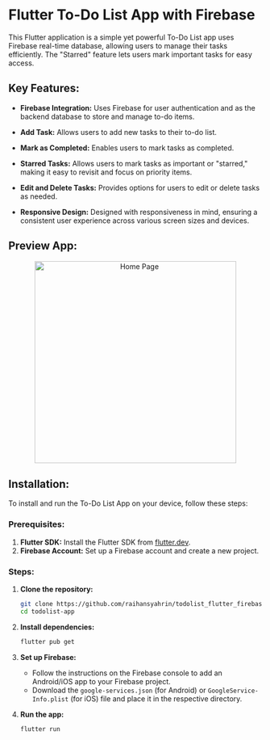 # Flutter To-Do List App with Firebase

This Flutter application is a simple yet powerful To-Do List app uses Firebase real-time database, allowing users to manage their tasks efficiently. The "Starred" feature lets users mark important tasks for easy access.

## Key Features:

- **Firebase Integration:** Uses Firebase for user authentication and as the backend database to store and manage to-do items.

- **Add Task:** Allows users to add new tasks to their to-do list.

- **Mark as Completed:** Enables users to mark tasks as completed.

- **Starred Tasks:** Allows users to mark tasks as important or "starred," making it easy to revisit and focus on priority items.

- **Edit and Delete Tasks:** Provides options for users to edit or delete tasks as needed.

- **Responsive Design:** Designed with responsiveness in mind, ensuring a consistent user experience across various screen sizes and devices.

## Preview App:

<div align="center">
  <img src="https://github.com/raihansyahrin/todolist_flutter_firebase/assets/80751861/3620e5b6-2c85-495b-8eb2-fe97c454cab4" width="400" alt="Home Page">
</div>


## Installation:

To install and run the To-Do List App on your device, follow these steps:

### Prerequisites:

1. **Flutter SDK:** Install the Flutter SDK from [flutter.dev](https://flutter.dev).
2. **Firebase Account:** Set up a Firebase account and create a new project.

### Steps:

1. **Clone the repository:**
    ```sh
    git clone https://github.com/raihansyahrin/todolist_flutter_firebase.git
    cd todolist-app
    ```

2. **Install dependencies:**
    ```sh
    flutter pub get
    ```

3. **Set up Firebase:**
    - Follow the instructions on the Firebase console to add an Android/iOS app to your Firebase project.
    - Download the `google-services.json` (for Android) or `GoogleService-Info.plist` (for iOS) file and place it in the respective directory.

4. **Run the app:**
    ```sh
    flutter run
    ```

